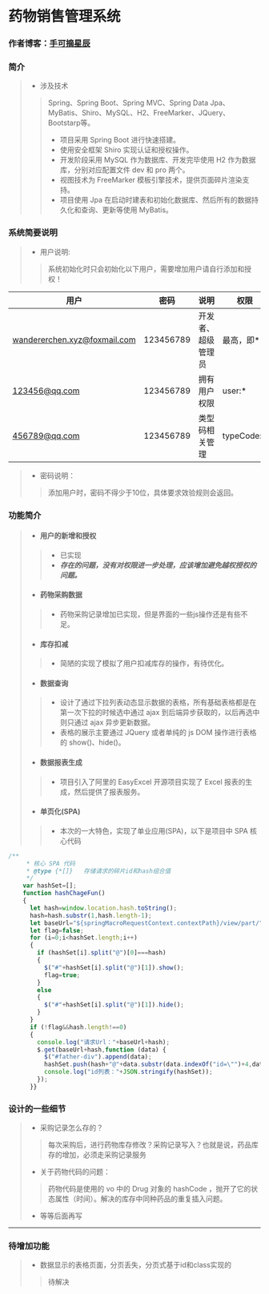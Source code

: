 # 药物销售管理系统
### 作者博客：[手可摘星辰](www.wandererchen.xyz)
### 简介
>- 涉及技术
>>Spring、Spring Boot、Spring MVC、Spring Data Jpa、MyBatis、Shiro、MySQL、H2、FreeMarker、JQuery、Bootstarp等。
>>- 项目采用 Spring Boot 进行快速搭建。
>>- 使用安全框架 Shiro 实现认证和授权操作。
>>- 开发阶段采用 MySQL 作为数据库、开发完毕使用 H2 作为数据库，分别对应配置文件 dev 和 pro 两个。
>>- 视图技术为 FreeMarker 模板引擎技术，提供页面碎片渲染支持。
>>- 项目使用 Jpa 在启动时建表和初始化数据库、然后所有的数据持久化和查询、更新等使用 MyBatis。


### 系统简要说明
>- 用户说明:
>>系统初始化时只会初始化以下用户，需要增加用户请自行添加和授权！

|用户|密码|说明|权限|
|-------|-------|-------|-------|
|wandererchen.xyz@foxmail.com|123456789|开发者、超级管理员|最高，即*|
|123456@qq.com|123456789|拥有用户权限|user:*|
|456789@qq.com|123456789|类型码相关管理|typeCode:*|
>- 密码说明：
>>添加用户时，密码不得少于10位，具体要求效验规则会返回。
### 功能简介
>- #### 用户的新增和授权
>>- 已实现
>>- ***存在的问题，没有对权限进一步处理，应该增加避免越权授权的问题。***
>- #### 药物采购数据
>>- 药物采购记录增加已实现，但是界面的一些js操作还是有些不足。
>- #### 库存扣减
>>- 简陋的实现了模拟了用户扣减库存的操作，有待优化。
>- #### 数据查询
>>- 设计了通过下拉列表动态显示数据的表格，所有基础表格都是在第一次下拉的时候选中通过 ajax 到后端异步获取的，以后再选中则只通过 ajax 异步更新数据。
>>- 表格的展示主要通过 JQuery 或者单纯的 js DOM 操作进行表格的 show()、hide()。
>- #### 数据报表生成
>>- 项目引入了阿里的 EasyExcel 开源项目实现了 Excel 报表的生成，然后提供了报表服务。
>- #### 单页化(SPA)
>>- 本次的一大特色，实现了单业应用(SPA)，以下是项目中 SPA 核心代码
```js
/**
     * 核心 SPA 代码
     * @type {*[]}   存储请求的碎片id和hash组合值
     */
    var hashSet=[];
    function hashChageFun()
    {
      let hash=window.location.hash.toString();
      hash=hash.substr(1,hash.length-1);
      let baseUrl="${springMacroRequestContext.contextPath}/view/part/";
      let flag=false;
      for (i=0;i<hashSet.length;i++)
      {
        if (hashSet[i].split("@")[0]===hash)
        {
          $("#"+hashSet[i].split("@")[1]).show();
          flag=true;
        }
        else
        {
          $("#"+hashSet[i].split("@")[1]).hide();
        }
      }
      if (!flag&&hash.length!==0)
      {
        console.log("请求Url："+baseUrl+hash);
        $.get(baseUrl+hash,function (data) {
          $("#father-div").append(data);
          hashSet.push(hash+"@"+data.substr(data.indexOf("id=\"")+4,data.indexOf(" class")-10).trim());
          console.log("id列表："+JSON.stringify(hashSet));
        });
      }}
```
### 设计的一些细节
>- 采购记录怎么存的？ 
>>每次采购后，进行药物库存修改？采购记录写入？也就是说，药品库存的增加，必须走采购记录服务
>- 关于药物代码的问题：
>>药物代码是使用的 vo 中的 Drug 对象的 hashCode ，抛开了它的状态属性（时间）。解决的库存中同种药品的重复插入问题。
>- 等等后面再写
***
### 待增加功能

>- 数据显示的表格页面，分页丢失，分页式基于id和class实现的
>>待解决

